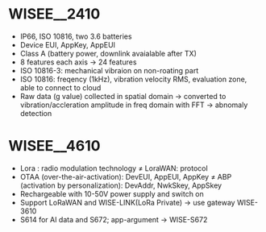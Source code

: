 # WISEE__2410

- IP66, ISO 10816, two 3.6 batteries
- Device EUI, AppKey, AppEUI
- Class A (battery power, downlink avaialable after TX)
- 8 features each axis -> 24 features
- ISO 10816-3: mechanical vibraion on non-roating part
- ISO 10816: freqency (1kHz), vibration velocity RMS, evaluation zone, able to connect to cloud
- Raw data (g value) collected in spatial domain -> converted to vibration/accleration amplitude in freq domain with FFT -> abnomaly detection


# WISEE__4610
- Lora : radio modulation technology  ≠ LoraWAN: protocol
- OTAA (over-the-air-activation): DevEUI, AppEUI, AppKey  ≠ ABP (activation by personalization): DevAddr, NwkSkey, AppSkey
- Rechargeable with 10-50V power supply and switch on
- Support LoRaWAN and WISE-LINK(LoRa Private) -> use gateway WISE-3610
- S614 for AI data and S672; app-argument -> WISE-S672

